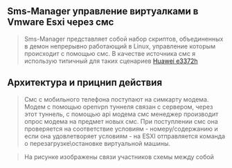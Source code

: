 ## Sms-Manager  управление виртуалками в Vmware Esxi через смс

> Sms-Manager представляет собой набор скриптов, объединенных в демон непрерывно работающий в Linux, управление которым происходит с помощью смс.
> В качестве источника смс я использую типичный для таких сценариев [Huawei e3372h](https://market.yandex.ru/product--4g-lte-modem-huawei-e3372h-320/667862013?cpa=1)
 
 
 ## Архитектура и прицнип действия

> Смс с мобильного телефона поступают на симкарту модема. Модем с помощью openvpn туннеля связан с сервером, через этот туннель, с помощью api модема смс менеджер производит опрос модема на предмет новых смс. При поступлении смс она проверяется на соответствие условиям - номеру/содержанию и если она удовлетворяет условиям - на ESXI отправляется команда о перезагрузке\остановке виртуальной машины. 

> На рисунке изображены связи участников схемы между собой












